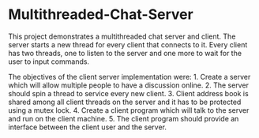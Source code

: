 # Multithreaded-Chat-Server
This project demonstrates a multithreaded chat server and client. The server starts a new thread for every client
that connects to it. Every client has two threads, one to listen to the server and one more to wait for the user 
to input commands.

The objectives of the client server implementation were:
1.
Create a server which will allow multiple people to have a discussion online.
2.
The server should spin a thread to service every new client.
3.
Client address book is shared among all client threads on the server and it has to be protected using a mutex lock.
4.
Create a client program which will talk to the server and run on the client machine.
5.
The client program should provide an interface between the client user and the server.

